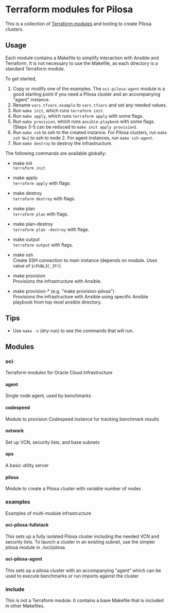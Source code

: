 # Terraform modules for Pilosa

This is a collection of [Terraform modules](https://www.terraform.io/docs/modules/usage.html) and tooling to create Pilosa clusters.

## Usage

Each module contains a Makefile to simplify interaction with Ansible and Terraform. It is not necessary to use the Makefile, as each directory is a standard Terraform module.

To get started,

1. Copy or modify one of the examples. The `oci-pilosa-agent` module is a good starting point if you need a Pilosa cluster and an accompanying "agent" instance.
2. Rename `vars.tfvars.example` to `vars.tfvars` and set any needed values.
3. Run `make init`, which runs `terraform init`.
4. Run `make apply`, which runs `terraform apply` with some flags.
5. Run `make provision`, which runs `ansible-playbook` with some flags. (Steps 3-5 can be reduced to `make init apply provision`).
6. Run `make ssh` to ssh to the created instance. For Pilosa clusters, run `make ssh N=2` to ssh to node 2. For agent instances, run `make ssh-agent`.
7. Run `make destroy` to destroy the infrastructure.

The following commands are available globally:

* make init  
`terraform init`

* make apply  
`terraform apply` with flags.

* make destroy  
`terraform destroy` with flags.

* make plan  
`terraform plan` with flags.

* make plan-destroy  
`terraform plan -destroy` with flags.

* make output  
`terraform output` with flags.

* make ssh  
Create SSH connection to main instance (depends on module. Uses value of `$(PUBLIC_IP)`).

* make provision  
Provisions the infrastructure with Ansible.

* make provision-* (e.g. "make provision-pilosa")  
Provisions the infrastructure with Ansible using specific Ansible playbook from top-level ansible directory.

## Tips

* Use `make -n` (dry-run) to see the commands that will run.

## Modules

### oci

Terraform modules for Oracle Cloud Infrastructure

#### agent

Single node agent, used by benchmarks

#### codespeed

Module to provision Codespeed instance for tracking benchmark results

#### network

Set up VCN, security lists, and base subnets

#### ops

A basic utility server

#### pilosa

Module to create a Pilosa cluster with variable number of nodes

### examples

Examples of multi-module infrastructure

#### oci-pilosa-fullstack

This sets up a fully isolated Pilosa cluster including the needed VCN and security lists. To launch a cluster in an existing subnet, use the simpler pilosa module in ./oci/pilosa.

#### oci-pilosa-agent

This sets up a pilosa cluster with an accompanying "agent" which can be used to execute benchmarks or run imports against the cluster

### include

This is not a Terraform module. It contains a base Makefile that is included in other Makefiles.
